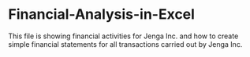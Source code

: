 # Financial-Analysis-in-Excel

This file is showing financial activities for Jenga Inc. and how to create simple financial statements for all transactions carried out by Jenga Inc. 
